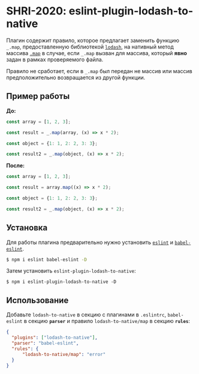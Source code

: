 # SHRI-2020: eslint-plugin-lodash-to-native

Плагин содержит правило, которое предлагает заменить функцию `_.map`, предоставленную библиотекой [`lodash`](https://lodash.com/docs/4.17.15#map), на нативный метод массива [`.map`](https://developer.mozilla.org/en-US/docs/Web/JavaScript/Reference/Global_Objects/TypedArray/map) в случае, если `_.map` вызван для массива, который **явно** задан в рамках проверяемого файла.  

Правило не сработает, если в `_.map` был передан не массив или массив предположительно возвращается из другой функции.

## Пример работы  

**До:**
```js
const array = [1, 2, 3];

const result = _.map(array, (x) => x * 2);

const object = {1: 1, 2: 2, 3: 3};

const result2 = _.map(object, (x) => x * 2);
```  

**После:**  

```js
const array = [1, 2, 3];

const result = array.map((x) => x * 2);

const object = {1: 1, 2: 2, 3: 3};

const result2 = _.map(object, (x) => x * 2);
```  

## Установка
Для работы плагина предварительно нужно установить [`eslint`](https://www.npmjs.com/package/eslint) и [`babel-eslint`](https://www.npmjs.com/package/babel-eslint).

```bash
$ npm i eslint babel-eslint -D
```

Затем установить `eslint-plugin-lodash-to-native`:

```
$ npm i eslint-plugin-lodash-to-native -D
```

## Использование

Добавьте `lodash-to-native` в секцию с плагинами в `.eslintrc`, `babel-eslint` в секцию **`parser`** и правило `lodash-to-native/map` в секцию **`rules`**:

```json
{ 
  "plugins": ["lodash-to-native"],
  "parser": "babel-eslint",
  "rules": {
      "lodash-to-native/map": "error"
  }
}
```
